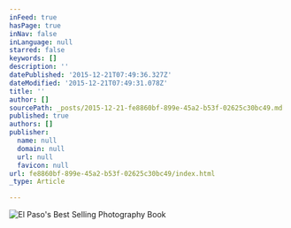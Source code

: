 ```yaml
---
inFeed: true
hasPage: true
inNav: false
inLanguage: null
starred: false
keywords: []
description: ''
datePublished: '2015-12-21T07:49:36.327Z'
dateModified: '2015-12-21T07:49:31.078Z'
title: ''
author: []
sourcePath: _posts/2015-12-21-fe8860bf-899e-45a2-b53f-02625c30bc49.md
published: true
authors: []
publisher:
  name: null
  domain: null
  url: null
  favicon: null
url: fe8860bf-899e-45a2-b53f-02625c30bc49/index.html
_type: Article

---
```

![El Paso's Best Selling Photography Book](https://s3-us-west-2.amazonaws.com/the-grid-img/p/0079cd531149fc656e7ca9978dd17cc777b9e34b.jpg)